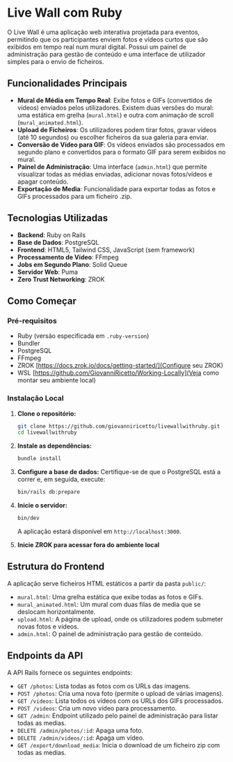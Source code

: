 # Live Wall com Ruby

O Live Wall é uma aplicação web interativa projetada para eventos, permitindo que os participantes enviem fotos e vídeos curtos que são exibidos em tempo real num mural digital. Possui um painel de administração para gestão de conteúdo e uma interface de utilizador simples para o envio de ficheiros.

## Funcionalidades Principais

* **Mural de Média em Tempo Real**: Exibe fotos e GIFs (convertidos de vídeos) enviados pelos utilizadores. Existem duas versões do mural: uma estática em grelha (`mural.html`) e outra com animação de scroll (`mural_animated.html`).
* **Upload de Ficheiros**: Os utilizadores podem tirar fotos, gravar vídeos (até 10 segundos) ou escolher ficheiros da sua galeria para enviar.
* **Conversão de Vídeo para GIF**: Os vídeos enviados são processados em segundo plano e convertidos para o formato GIF para serem exibidos no mural.
* **Painel de Administração**: Uma interface (`admin.html`) que permite visualizar todas as médias enviadas, adicionar novas fotos/vídeos e apagar conteúdo.
* **Exportação de Media**: Funcionalidade para exportar todas as fotos e GIFs processados para um ficheiro .zip.

## Tecnologias Utilizadas

* **Backend**: Ruby on Rails
* **Base de Dados**: PostgreSQL
* **Frontend**: HTML5, Tailwind CSS, JavaScript (sem framework)
* **Processamento de Vídeo**: FFmpeg
* **Jobs em Segundo Plano**: Solid Queue
* **Servidor Web**: Puma
* **Zero Trust Networking**: ZROK

## Como Começar

### Pré-requisitos

* Ruby (versão especificada em `.ruby-version`)
* Bundler
* PostgreSQL
* FFmpeg
* ZROK [https://docs.zrok.io/docs/getting-started/](Configure seu ZROK)
* WSL [https://github.com/GiovanniRicetto/Working-Locally](Veja como montar seu ambiente local)

### Instalação Local

1. **Clone o repositório:**

    ```bash
    git clone https://github.com/giovanniricetto/livewallwithruby.git
    cd livewallwithruby
    ```

2. **Instale as dependências:**

    ```bash
    bundle install
    ```

3. **Configure a base de dados:**
    Certifique-se de que o PostgreSQL está a correr e, em seguida, execute:

    ```bash
    bin/rails db:prepare
    ```

4. **Inicie o servidor:**

    ```bash
    bin/dev
    ```

    A aplicação estará disponível em `http://localhost:3000`.

5. **Inicie ZROK para acessar fora do ambiente local**

## Estrutura do Frontend

A aplicação serve ficheiros HTML estáticos a partir da pasta `public/`:

* `mural.html`: Uma grelha estática que exibe todas as fotos e GIFs.
* `mural_animated.html`: Um mural com duas filas de media que se deslocam horizontalmente.
* `upload.html`: A página de upload, onde os utilizadores podem submeter novas fotos e vídeos.
* `admin.html`: O painel de administração para gestão de conteúdo.

## Endpoints da API

A API Rails fornece os seguintes endpoints:

* `GET /photos`: Lista todas as fotos com os URLs das imagens.
* `POST /photos`: Cria uma nova foto (permite o upload de várias imagens).
* `GET /videos`: Lista todos os vídeos com os URLs dos GIFs processados.
* `POST /videos`: Cria um novo vídeo para processamento.
* `GET /admin`: Endpoint utilizado pelo painel de administração para listar todas as medias.
* `DELETE /admin/photos/:id`: Apaga uma foto.
* `DELETE /admin/videos/:id`: Apaga um vídeo.
* `GET /export/download_media`: Inicia o download de um ficheiro zip com todas as medias.
